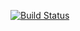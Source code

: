 [![Build Status](https://travis-ci.com/thommo1874/GroupE.svg?branch=main)](https://travis-ci.com/thommo1874/GroupE)
